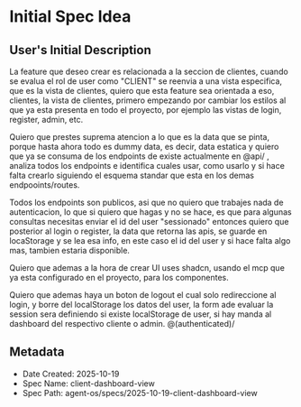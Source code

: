 # Initial Spec Idea

## User's Initial Description
La feature que deseo crear es relacionada a la seccion de clientes, cuando se evalua el rol de user como "CLIENT"  se reenvia a una vista especifica, que es la vista de clientes, quiero que esta feature sea orientada a eso, clientes, la vista de clientes, primero empezando por cambiar los estilos al que ya esta presenta en todo el proyecto, por ejemplo las vistas de login, register, admin, etc.

Quiero que prestes suprema atencion a lo que es la data que se pinta, porque hasta ahora todo es dummy data, es decir, data estatica y quiero que ya se consuma de los endpoints de existe actualmente en @api/ , analiza todos los endpoints e identifica cuales usar, como usarlo y si hace falta crearlo siguiendo el esquema standar que esta en los demas endpooints/routes. 

Todos los endpoints son publicos, asi que no quiero que trabajes nada de autenticacion, lo que si quiero que hagas y no se hace, es que para algunas consultas necesitas enviar el id del user "sessionado" entonces quiero que posterior al login o register, la data que retorna las apis, se guarde en locaStorage y se lea esa info, en este caso el id del user y si hace falta algo mas, tambien estaria disponible.

Quiero que ademas a la hora de crear UI uses shadcn, usando el mcp que ya esta configurado en el proyecto, para los componentes.

Quiero que ademas haya un boton de logout el cual solo redireccione al login, y borre del localStorage los datos del user, la form ade evaluar la session sera definiendo si existe localStorage de user, si hay manda al dashboard del respectivo cliente o admin.
@(authenticated)/ 

## Metadata
- Date Created: 2025-10-19
- Spec Name: client-dashboard-view
- Spec Path: agent-os/specs/2025-10-19-client-dashboard-view
